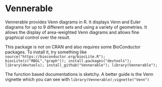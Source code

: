 # Vennerable

Vennerable provides Venn diagrams in R. 
It displays Venn and Euler diagrams for up to 9 different sets and using a variety of geometries. 
It allows the display of area-weighted Venn diagrams and allows fine graphical control over the result.

This package is not on CRAN and also requires some BioConductor packages. To install it, try something like
`source("https://bioconductor.org/biocLite.R");
biocLite(c("RBGL","graph"));
install.packages("devtools"); library(devtools);
install_github("Vennerable");
library(Vennerable");`

The function based documentations is sketchy. A better guide is the Venn vignette which you can see with
`library(Vennerable);vignette("Venn")`

